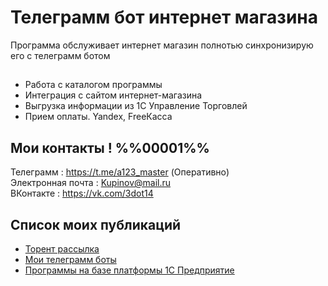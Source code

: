 ﻿# Телеграмм бот интернет магазина

Программа обслуживает интернет магазин полнотью синхронизирую его с телеграмм ботом


## 




 - Работа с каталогом программы
 - Интеграция с сайтом интернет-магазина
 - Выгрузка информации из 1С Управление Торговлей
 - Прием оплаты. Yandex, FreeКасса


## Мои контакты ! %%00001%%


Телеграмм           :  https://t.me/a123_master   (Оперативно)  <BR>
Электронная почта   :  Kupinov@mail.ru  <BR>
ВКонтакте           :  https://vk.com/3dot14  <BR>


## Список моих публикаций 

 - [Торент рассылка](https://github.com/Izofen/torrent)
 - [Мои телеграмм боты](https://github.com/Izofen/my_bots)
 - [Программы на базе платформы 1С Предприятие](https://github.com/Izofen/my_1C)

